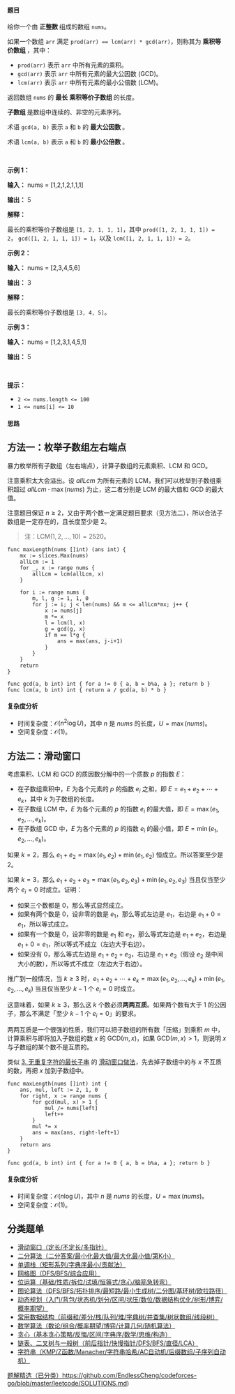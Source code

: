 #### 题目

<p>给你一个由&nbsp;<strong>正整数&nbsp;</strong>组成的数组 <code>nums</code>。</p>

<p>如果一个数组 <code>arr</code> 满足 <code>prod(arr) == lcm(arr) * gcd(arr)</code>，则称其为&nbsp;<strong>乘积等价数组&nbsp;</strong>，其中：</p>

<ul>
	<li><code>prod(arr)</code> 表示 <code>arr</code> 中所有元素的乘积。</li>
	<li><code>gcd(arr)</code> 表示 <code>arr</code> 中所有元素的最大公因数 (GCD)。</li>
	<li><code>lcm(arr)</code> 表示 <code>arr</code> 中所有元素的最小公倍数 (LCM)。</li>
</ul>

<p>返回数组 <code>nums</code> 的&nbsp;<strong>最长</strong> <strong>乘积等价子数组&nbsp;</strong>的长度。</p>

<p><strong>子数组&nbsp;</strong>是数组中连续的、非空的元素序列。</p>

<p>术语 <code>gcd(a, b)</code> 表示 <code>a</code> 和 <code>b</code> 的&nbsp;<strong>最大公因数&nbsp;</strong>。</p>

<p>术语 <code>lcm(a, b)</code> 表示 <code>a</code> 和 <code>b</code> 的&nbsp;<strong>最小公倍数&nbsp;</strong>。</p>

<p>&nbsp;</p>

<p><strong class="example">示例 1：</strong></p>

<div class="example-block">
<p><strong>输入：</strong> <span class="example-io">nums = [1,2,1,2,1,1,1]</span></p>

<p><strong>输出：</strong> <span class="example-io">5</span></p>

<p><strong>解释：</strong>&nbsp;</p>

<p>最长的乘积等价子数组是 <code>[1, 2, 1, 1, 1]</code>，其中&nbsp;<code>prod([1, 2, 1, 1, 1]) = 2</code>，&nbsp;<code>gcd([1, 2, 1, 1, 1]) = 1</code>，以及&nbsp;<code>lcm([1, 2, 1, 1, 1]) = 2</code>。</p>
</div>

<p><strong class="example">示例 2：</strong></p>

<div class="example-block">
<p><strong>输入：</strong> <span class="example-io">nums = [2,3,4,5,6]</span></p>

<p><strong>输出：</strong> <span class="example-io">3</span></p>

<p><strong>解释：</strong>&nbsp;</p>

<p>最长的乘积等价子数组是 <code>[3, 4, 5]</code>。</p>
</div>

<p><strong class="example">示例 3：</strong></p>

<div class="example-block">
<p><strong>输入：</strong> <span class="example-io">nums = [1,2,3,1,4,5,1]</span></p>

<p><strong>输出：</strong> <span class="example-io">5</span></p>
</div>

<p>&nbsp;</p>

<p><strong>提示：</strong></p>

<ul>
	<li><code>2 &lt;= nums.length &lt;= 100</code></li>
	<li><code>1 &lt;= nums[i] &lt;= 10</code></li>
</ul>

#### 思路

## 方法一：枚举子数组左右端点

暴力枚举所有子数组（左右端点），计算子数组的元素乘积、$\text{LCM}$ 和 $\text{GCD}$。

注意乘积太大会溢出。设 $\textit{allLcm}$ 为所有元素的 $\text{LCM}$，我们可以枚举到子数组乘积超过 $\textit{allLcm}\cdot \max(\textit{nums})$ 为止，这二者分别是 $\text{LCM}$ 的最大值和 $\text{GCD}$ 的最大值。

注意题目保证 $n\ge 2$，又由于两个数一定满足题目要求（见方法二），所以合法子数组是一定存在的，且长度至少是 $2$。

> 注：$\text{LCM}(1,2,\ldots,10)=2520$。

```
func maxLength(nums []int) (ans int) {
	mx := slices.Max(nums)
	allLcm := 1
	for _, x := range nums {
		allLcm = lcm(allLcm, x)
	}

	for i := range nums {
		m, l, g := 1, 1, 0
		for j := i; j < len(nums) && m <= allLcm*mx; j++ {
			x := nums[j]
			m *= x
			l = lcm(l, x)
			g = gcd(g, x)
			if m == l*g {
				ans = max(ans, j-i+1)
			}
		}
	}
	return
}

func gcd(a, b int) int { for a != 0 { a, b = b%a, a }; return b }
func lcm(a, b int) int { return a / gcd(a, b) * b }
```

#### 复杂度分析

- 时间复杂度：$\mathcal{O}(n^2\log U)$，其中 $n$ 是 $\textit{nums}$ 的长度，$U=\max(\textit{nums})$。
- 空间复杂度：$\mathcal{O}(1)$。

## 方法二：滑动窗口

考虑乘积、$\text{LCM}$ 和 $\text{GCD}$ 的质因数分解中的一个质数 $p$ 的指数 $E$：

- 在子数组乘积中，$E$ 为各个元素的 $p$ 的指数 $e_i$ 之和，即 $E=e_1+e_2+\cdots+e_k$，其中 $k$ 为子数组的长度。
- 在子数组 $\text{LCM}$ 中，$E$ 为各个元素的 $p$ 的指数 $e_i$ 的最大值，即 $E=\max(e_1,e_2,\ldots,e_k)$。
- 在子数组 $\text{GCD}$ 中，$E$ 为各个元素的 $p$ 的指数 $e_i$ 的最小值，即 $E=\min(e_1,e_2,\ldots,e_k)$。

如果 $k=2$，那么 $e_1+e_2 = \max(e_1,e_2) + \min(e_1,e_2)$ 恒成立。所以答案至少是 $2$。

如果 $k=3$，那么 $e_1+e_2+e_3 = \max(e_1,e_2,e_3) + \min(e_1,e_2,e_3)$ 当且仅当至少两个 $e_i=0$ 时成立。证明：

- 如果三个数都是 $0$，那么等式显然成立。
- 如果有两个数是 $0$，设非零的数是 $e_1$，那么等式左边是 $e_1$，右边是 $e_1+0=e_1$，所以等式成立。
- 如果有一个数是 $0$，设非零的数是 $e_1$ 和 $e_2$，那么等式左边是 $e_1+e_2$，右边是 $e_1+0=e_1$，所以等式不成立（左边大于右边）。
- 如果没有 $0$，那么等式左边是 $e_1+e_2+e_3$，右边是 $e_1+e_3$（假设 $e_2$ 是中间大小的数），所以等式不成立（左边大于右边）。

推广到一般情况，当 $k\ge 3$ 时，$e_1+e_2+\cdots+e_k = \max(e_1,e_2,\ldots,e_k) + \min(e_1,e_2,\ldots,e_k)$ 当且仅当至少 $k-1$ 个 $e_i=0$ 时成立。

这意味着，如果 $k\ge 3$，那么这 $k$ 个数必须**两两互质**。如果两个数有大于 $1$ 的公因子，那么不满足「至少 $k-1$ 个 $e_i=0$」的要求。

两两互质是一个很强的性质，我们可以把子数组的所有数「压缩」到乘积 $m$ 中，计算乘积与即将加入子数组的数 $x$ 的 $\text{GCD}(m,x)$，如果 $\text{GCD}(m,x)>1$，则说明 $x$ 与子数组的某个数不是互质的。

类似 [3. 无重复字符的最长子串](https://leetcode.cn/problems/longest-substring-without-repeating-characters/) 的 [滑动窗口做法](https://leetcode.cn/problems/longest-substring-without-repeating-characters/solutions/1959540/xia-biao-zong-suan-cuo-qing-kan-zhe-by-e-iaks/)，先去掉子数组中的与 $x$ 不互质的数，再把 $x$ 加到子数组中。

```
func maxLength(nums []int) int {
	ans, mul, left := 2, 1, 0
	for right, x := range nums {
		for gcd(mul, x) > 1 {
			mul /= nums[left]
			left++
		}
		mul *= x
		ans = max(ans, right-left+1)
	}
	return ans
}

func gcd(a, b int) int { for a != 0 { a, b = b%a, a }; return b }
```

#### 复杂度分析

- 时间复杂度：$\mathcal{O}(n\log U)$，其中 $n$ 是 $\textit{nums}$ 的长度，$U=\max(\textit{nums})$。
- 空间复杂度：$\mathcal{O}(1)$。

## 分类题单

- [滑动窗口（定长/不定长/多指针）](https://leetcode.cn/circle/discuss/0viNMK/)
- [二分算法（二分答案/最小化最大值/最大化最小值/第K小）](https://leetcode.cn/circle/discuss/SqopEo/)
- [单调栈（矩形系列/字典序最小/贡献法）](https://leetcode.cn/circle/discuss/9oZFK9/)
- [网格图（DFS/BFS/综合应用）](https://leetcode.cn/circle/discuss/YiXPXW/)
- [位运算（基础/性质/拆位/试填/恒等式/贪心/脑筋急转弯）](https://leetcode.cn/circle/discuss/dHn9Vk/)
- [图论算法（DFS/BFS/拓扑排序/最短路/最小生成树/二分图/基环树/欧拉路径）](https://leetcode.cn/circle/discuss/01LUak/)
- [动态规划（入门/背包/状态机/划分/区间/状压/数位/数据结构优化/树形/博弈/概率期望）](https://leetcode.cn/circle/discuss/tXLS3i/)
- [常用数据结构（前缀和/差分/栈/队列/堆/字典树/并查集/树状数组/线段树）](https://leetcode.cn/circle/discuss/mOr1u6/)
- [数学算法（数论/组合/概率期望/博弈/计算几何/随机算法）](https://leetcode.cn/circle/discuss/IYT3ss/)
- [贪心（基本贪心策略/反悔/区间/字典序/数学/思维/构造）](https://leetcode.cn/circle/discuss/g6KTKL/)
- [链表、二叉树与一般树（前后指针/快慢指针/DFS/BFS/直径/LCA）](https://leetcode.cn/circle/discuss/K0n2gO/)
- [字符串（KMP/Z函数/Manacher/字符串哈希/AC自动机/后缀数组/子序列自动机）](https://leetcode.cn/circle/discuss/SJFwQI/)

[题解精选（已分类）](https://github.com/EndlessCheng/codeforces-go/blob/master/leetcode/SOLUTIONS.md)https://github.com/EndlessCheng/codeforces-go/blob/master/leetcode/SOLUTIONS.md)